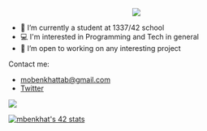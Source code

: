 <p align='center'>
  <img src="https://readme-typing-svg.herokuapp.com?font=Fira+Code&pause=1000&color=F76E3B&width=435&separator=%3D&lines=Hi+%3A)%3DThanks+for+visiting+my+Profile+%3C3%3DI'm++a+Frontend+Developer+;)"/>
</p>

- 👀 I’m currently a student at 1337/42 school
- 💻️ I'm interested in Programming and Tech in general
- 🌱 I’m open to working on any interesting project

Contact me:
- [mobenkhattab@gmail.com](mailto:mobenkhattab@gmail.com)
- [Twitter](https://twitter.com/BenkhattabMo)

<img src="https://github-readme-stats.vercel.app/api?username=Mohamaedbenk&&show_icons=true&title_color=ffffff&icon_color=bb2acf&text_color=daf7dc&bg_color=151515">

[![mbenkhat's 42 stats](https://badge.mediaplus.ma/darkblue/mbenkhat)](https://github.com/1337Impact)
